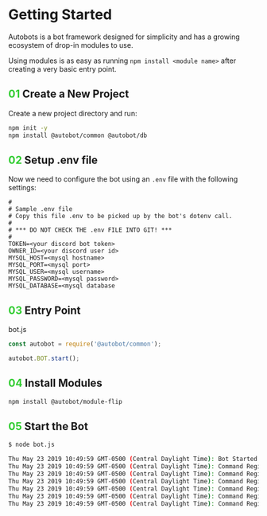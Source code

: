 # Getting Started
Autobots is a bot framework designed for simplicity and has a growing ecosystem of drop-in modules to use.

Using modules is as easy as running `npm install <module name>` after creating a very basic entry point.

## <span style="color: limegreen">01</span> Create a New Project

Create a new project directory and run:

```bash
npm init -y
npm install @autobot/common @autobot/db
```

## <span style="color: limegreen">02</span> Setup .env file

Now we need to configure the bot using an `.env` file with the following settings:

```
#
# Sample .env file
# Copy this file .env to be picked up by the bot's dotenv call.
#
# *** DO NOT CHECK THE .env FILE INTO GIT! ***
#
TOKEN=<your discord bot token>
OWNER_ID=<your discord user id>
MYSQL_HOST=<mysql hostname>
MYSQL_PORT=<mysql port>
MYSQL_USER=<mysql username>
MYSQL_PASSWORD=<mysql password>
MYSQL_DATABASE=<mysql database 
```

## <span style="color: limegreen">03</span> Entry Point

bot.js
```javascript
const autobot = require('@autobot/common');

autobot.BOT.start();
```

## <span style="color: limegreen">04</span> Install Modules

```bash
npm install @autobot/module-flip
```

## <span style="color: limegreen">05</span> Start the Bot

```bash
$ node bot.js

Thu May 23 2019 10:49:59 GMT-0500 (Central Daylight Time): Bot Started
Thu May 23 2019 10:49:59 GMT-0500 (Central Daylight Time): Command Registered: 8ball (Returns a random value like an 8ball would.)
Thu May 23 2019 10:49:59 GMT-0500 (Central Daylight Time): Command Registered: colour (Returns an embed with the color passed to it.)
Thu May 23 2019 10:49:59 GMT-0500 (Central Daylight Time): Command Registered: ++add (Create or replace a new macro. Usage: ++add name=docker,message=Check out https://docker.io!)
Thu May 23 2019 10:49:59 GMT-0500 (Central Daylight Time): Command Registered: ++delete (Deletes a macro. Usage: ++delete name=docker)
Thu May 23 2019 10:49:59 GMT-0500 (Central Daylight Time): Command Registered: * (Display a saved macro. Usage: +docker)
Thu May 23 2019 10:49:59 GMT-0500 (Central Daylight Time): Command Registered: ++list (Display all saved macros. Usage: ++list)
```
